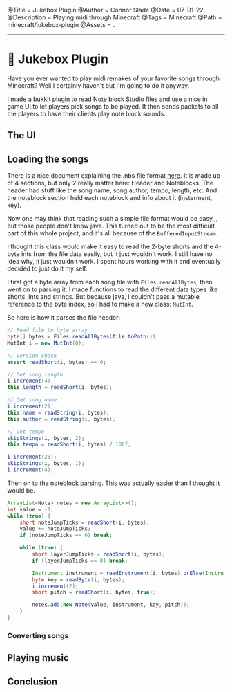 @Title = Jukebox Plugin
@Author = Connor Slade
@Date = 07-01-22
@Description = Playing midi through Minecraft
@Tags = Minecraft
@Path = minecraft/jukebox-plugin
@Assets = .

---

# 🎻 Jukebox Plugin

Have you ever wanted to play midi remakes of your favorite songs through Minecraft?
Well I certainly haven't but I'm going to do it anyway.

I made a bukkit plugin to read [Note block Studio](https://opennbs.org/) files and use a nice in game UI to let players pick songs to be played.
It then sends packets to all the players to have their clients play note block sounds.

## The UI

## Loading the songs

There is a nice document explaining the .nbs file format [here](https://opennbs.org/nbs).
It is made up of 4 sections, but only 2 really matter here: Header and Noteblocks.
The header had stuff like the song name, song author, tempo, length, etc.
And the noteblock section held each noteblock and info about it (insterment, key).

Now one may think that reading such a simple file format would be easy,,, but those people don't know java.
This turned out to be the most difficult part of this whole project, and it's all because of the `BufferedInputStream`.

I thought this class would make it easy to read the 2-byte shorts and the 4-byte ints from the file data easily, but it just wouldn't work.
I still have no idea why, it just wouldn't work.
I spent hours working with it and eventually decided to just do it my self.

I first got a byte array from each song file with `Files.readAllBytes`, then went on to parsing it.
I made functions to read the different data types like shorts, ints and strings.
But because java, I couldn't pass a mutable reference to the byte index, so I had to make a new class: `MutInt`.

So here is how it parses the file header:

```java
// Read file to byte array
byte[] bytes = Files.readAllBytes(file.toPath());
MutInt i = new MutInt(0);

// Version check
assert readShort(i, bytes) == 0;

// Get song length
i.increment(4);
this.length = readShort(i, bytes);

// Get song name
i.increment(2);
this.name = readString(i, bytes);
this.author = readString(i, bytes);

// Get tempo
skipStrings(i, bytes, 2);
this.tempo = readShort(i, bytes) / 100f;

i.increment(23);
skipStrings(i, bytes, 1);
i.increment(4);
```

Then on to the noteblock parsing.
This was actually easier than I thought it would be.

```java
ArrayList<Note> notes = new ArrayList<>();
int value = -1;
while (true) {
    short noteJumpTicks = readShort(i, bytes);
    value += noteJumpTicks;
    if (noteJumpTicks == 0) break;

    while (true) {
        short layerJumpTicks = readShort(i, bytes);
        if (layerJumpTicks == 0) break;

        Instrument instrument = readInstrument(i, bytes).orElse(Instrument.Piano);
        byte key = readByte(i, bytes);
        i.increment(2);
        short pitch = readShort(i, bytes, true);

        notes.add(new Note(value, instrument, key, pitch));
    }
}
```

### Converting songs

## Playing music

## Conclusion
